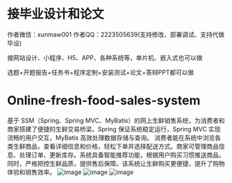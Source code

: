 # 接毕业设计和论文
作者微信：xunmaw001  作者QQ：2223505639(支持修改、部署调试、支持代做毕设)

接网站设计、小程序、H5、APP、各种系统等，单片机、嵌入式也可以做

选题+开题报告+任务书+程序定制+安装测试+论文+答辩PPT都可以做
# Online-fresh-food-sales-system
基于 SSM（Spring、Spring MVC、MyBatis）的网上生鲜销售系统，为消费者和商家搭建了便捷的生鲜交易桥梁。Spring 保证系统稳定运行，Spring MVC 实现流畅的用户交互，MyBatis 高效处理数据存储与查询。  消费者能在系统中浏览各类生鲜商品，查看详细信息和价格，轻松下单并选择配送方式。商家可管理商品信息、处理订单、更新库存。系统具备智能推荐功能，根据用户购买习惯推送商品。同时，严格把控生鲜品质，提供售后保障。该系统让生鲜购买更便捷，提升了购物体验和销售效率。 
![image](https://github.com/user-attachments/assets/cffe9430-1dfd-4004-9e82-70867fb11779)
![image](https://github.com/user-attachments/assets/fe9b4a90-121f-4cc9-9a13-867cc7b06dbd)
![image](https://github.com/user-attachments/assets/91114a2c-36c8-4d8d-9f35-e5c0b67b3b06)
